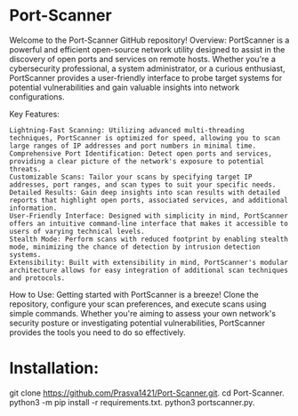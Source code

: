 # Port-Scanner
Welcome to the Port-Scanner GitHub repository! 
Overview:
PortScanner is a powerful and efficient open-source network utility designed to assist in the discovery of open ports and services on remote hosts. Whether you're a cybersecurity professional, a system administrator, or a curious enthusiast, PortScanner provides a user-friendly interface to probe target systems for potential vulnerabilities and gain valuable insights into network configurations.

Key Features:

    Lightning-Fast Scanning: Utilizing advanced multi-threading techniques, PortScanner is optimized for speed, allowing you to scan large ranges of IP addresses and port numbers in minimal time.
    Comprehensive Port Identification: Detect open ports and services, providing a clear picture of the network's exposure to potential threats.
    Customizable Scans: Tailor your scans by specifying target IP addresses, port ranges, and scan types to suit your specific needs.
    Detailed Results: Gain deep insights into scan results with detailed reports that highlight open ports, associated services, and additional information.
    User-Friendly Interface: Designed with simplicity in mind, PortScanner offers an intuitive command-line interface that makes it accessible to users of varying technical levels.
    Stealth Mode: Perform scans with reduced footprint by enabling stealth mode, minimizing the chance of detection by intrusion detection systems.
    Extensibility: Built with extensibility in mind, PortScanner's modular architecture allows for easy integration of additional scan techniques and protocols.

How to Use:
Getting started with PortScanner is a breeze! Clone the repository, configure your scan preferences, and execute scans using simple commands. Whether you're aiming to assess your own network's security posture or investigating potential vulnerabilities, PortScanner provides the tools you need to do so effectively.

# Installation:
git clone https://github.com/Prasva1421/Port-Scanner.git.
cd Port-Scanner.
python3 -m pip install -r requirements.txt.
python3 portscanner.py.
